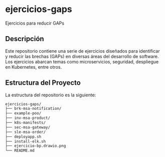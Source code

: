 # ejercicios-gaps
Ejercicios para reducir GAPs
## Descripción

Este repositorio contiene una serie de ejercicios diseñados para identificar y reducir las brechas (GAPs) en diversas áreas del desarrollo de software. Los ejercicios abarcan temas como microservicios, seguridad, despliegue en Kubernetes, entre otros.

## Estructura del Proyecto

La estructura del repositorio es la siguiente:

```bash
ejercicios-gaps/
├── brk-msa-notification/
├── example-poo/
├── inv-msa-product/
├── k8s-manifests/
├── sec-msa-gateway/
├── sle-msa-order/
├── deployapp.sh
├── install-elk.sh
├── ejercicio-bp.drawio.png
└── README.md
